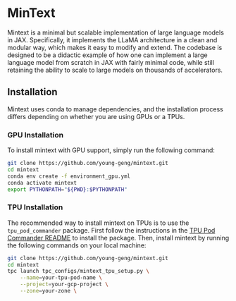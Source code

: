 # MinText
Mintext is a minimal but scalable implementation of large language models in JAX.
Specifically, it implements the LLaMA architecture in a clean and modular way,
which makes it easy to modify and extend. The codebase is designed to be a
didactic example of how one can implement a large language model from scratch
in JAX with fairly minimal code, while still retaining the ability to scale to
large models on thousands of accelerators.

## Installation
Mintext uses conda to manage dependencies, and the installation process differs
depending on whether you are using GPUs or a TPUs.


### GPU Installation
To install mintext with GPU support, simply run the following command:
```bash
git clone https://github.com/young-geng/mintext.git
cd mintext
conda env create -f environment_gpu.yml
conda activate mintext
export PYTHONPATH="${PWD}:$PYTHONPATH"
```


### TPU Installation
The recommended way to install mintext on TPUs is to use the `tpu_pod_commander`
package. First follow the instructions in the [TPU Pod Commander README](
https://github.com/young-geng/tpu_pod_commander) to install the package.
Then, install mintext by running the following commands on your local machine:
```bash
git clone https://github.com/young-geng/mintext.git
cd mintext
tpc launch tpc_configs/mintext_tpu_setup.py \
    --name=your-tpu-pod-name \
    --project=your-gcp-project \
    --zone=your-zone \
```


